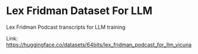 # Lex Fridman Dataset For LLM
Lex Fridman Podcast transcripts for LLM training

Link: https://huggingface.co/datasets/64bits/lex_fridman_podcast_for_llm_vicuna
